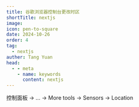 ```yaml
---
title: 谷歌浏览器控制台更改时区
shortTitle: nextjs
image: 
icon: pen-to-square
date: 2024-10-26
order: 4
tag: 
  - nextjs
auther: Tang Yuan
head:
  - - meta
    - name: keywords
      content: nextjs 
---
```



控制面板 -> ... -> More tools -> Sensors -> Location